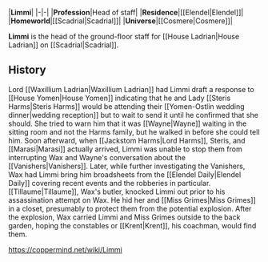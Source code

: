 |**Limmi**|
|-|-|
|**Profession**|Head of staff|
|**Residence**|[[Elendel\|Elendel]]|
|**Homeworld**|[[Scadrial\|Scadrial]]|
|**Universe**|[[Cosmere\|Cosmere]]|

**Limmi** is the head of the ground-floor staff for [[House Ladrian\|House Ladrian]] on [[Scadrial\|Scadrial]].

## History
Lord [[Waxillium Ladrian\|Waxillium Ladrian]] had Limmi draft a response to [[House Yomen\|House Yomen]] indicating that he and Lady [[Steris Harms\|Steris Harms]] would be attending their [[Yomen-Ostlin wedding dinner\|wedding reception]] but to wait to send it until he confirmed that she should. She tried to warn him that it was [[Wayne\|Wayne]] waiting in the sitting room and not the Harms family, but he walked in before she could tell him. Soon afterward, when [[Jackstom Harms\|Lord Harms]], Steris, and [[Marasi\|Marasi]] actually arrived, Limmi was unable to stop them from interrupting Wax and Wayne's conversation about the [[Vanishers\|Vanishers]].
Later, while further investigating the Vanishers, Wax had Limmi bring him broadsheets from the [[Elendel Daily\|Elendel Daily]] covering recent events and the robberies in particular.
[[Tillaume\|Tillaume]], Wax's butler, knocked Limmi out prior to his assassination attempt on Wax. He hid her and [[Miss Grimes\|Miss Grimes]] in a closet, presumably to protect them from the potential explosion. After the explosion, Wax carried Limmi and Miss Grimes outside to the back garden, hoping the constables or [[Krent\|Krent]], his coachman, would find them.



https://coppermind.net/wiki/Limmi
